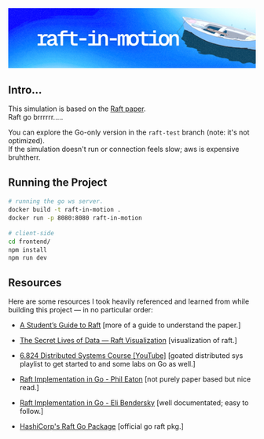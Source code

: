 <a href="https://raft-in-motion.vercel.app/">
  <img src="./frontend/public/assets/banner.png" alt="raft-in-motion" />
</a>

## Intro...

This simulation is based on the [Raft paper](https://raft.github.io/raft.pdf).  
Raft go brrrrrr.....

You can explore the Go-only version in the `raft-test` branch (note: it's not optimized).</br>
If the simulation doesn't run or connection feels slow; aws is expensive bruhtherr.

## Running the Project

```bash
# running the go ws server.
docker build -t raft-in-motion .
docker run -p 8080:8080 raft-in-motion
```

```bash
# client-side 
cd frontend/
npm install
npm run dev
```

## Resources

Here are some resources I took heavily referenced and learned from while building this project — in no particular order:

- [A Student’s Guide to Raft](https://thesquareplanet.com/blog/students-guide-to-raft/) [more of a guide to understand the paper.]

- [The Secret Lives of Data — Raft Visualization](https://thesecretlivesofdata.com/raft/)  [visualization of raft.]

- [6.824 Distributed Systems Course [YouTube]](https://www.youtube.com/@6.824) [goated distributed sys playlist to get started to and some labs on Go as well.]

- [Raft Implementation in Go - Phil Eaton](https://notes.eatonphil.com/2023-05-25-raft.html) [not purely paper based but nice read.]

- [Raft Implementation in Go - Eli Bendersky](https://eli.thegreenplace.net/2020/implementing-raft-part-0-introduction/) [well documentated; easy to follow.]

- [HashiCorp's Raft Go Package](https://pkg.go.dev/github.com/hashicorp/raft)  [official go raft pkg.]
